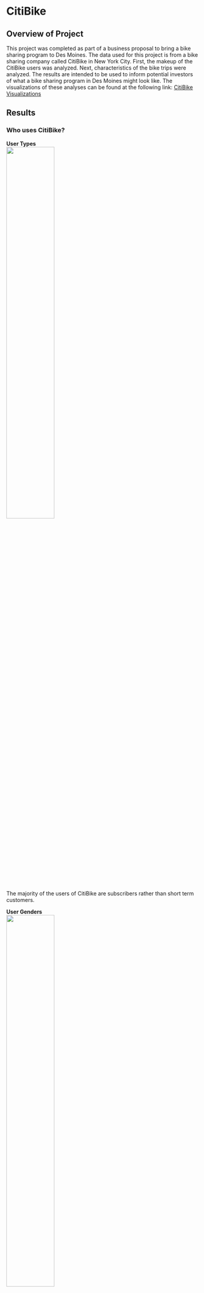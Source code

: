 # CitiBike
## Overview of Project
This project was completed as part of a business proposal to bring a bike sharing program to Des Moines. The data used for this project is from a bike sharing company called CitiBike in New York City. First, the makeup of the CitiBike users was analyzed. Next, characteristics of the bike trips were analyzed. The results are intended to be used to inform potential investors of what a bike sharing program in Des Moines might look like. The visualizations of these analyses can be found at the following link: [CitiBike Visualizations](https://public.tableau.com/shared/J4BMFH26Y?:display_count=n&:origin=viz_share_link)

## Results
### Who uses CitiBike?
**User Types**   
<img src="Resources/users.png" width="50%" height="50%">    
The majority of the users of CitiBike are subscribers rather than short term customers. 

**User Genders**  
<img src="Resources/genders.png" width="50%" height="50%">    
The majority of the users of CitiBike identify as male, followed by female, and then unknown.  

### When do they use it? 
**Trips by Weekday per Hour**  
<img src="Resources/hourly.png" width="50%" height="50%">    
During the weekends, the bikes are more frequently used during the middle of the day. However, during the work week, the bikes are more frequently used around 8am and 5-6pm. 

**Trips by Gender (Weekday per Hour)**  
![](Resources/hourly_gender.png)  
Females and males follow the same overall pattern as discussed above. However, it appears that users whose genders are unknown may use the bikes more on the weekend rather than during the week.   

**User Trips by Gender by Weekday**     
<img src="Resources/daily_gender.png" width="75%" height="75%">     
From this chart, it appears that short term customers are more likely to use the bikes on the weekend, while subscribers are more likely to use them during the work week. 

### How long do they use it?  
**Checkout Times for Users**    
![](Resources/durations.png)  
The majority of bike checkouts last less than one hour, but more frequently they only last 5-6 minutes. 

**Checkout Times by Gender**    
![](Resources/durations_gender.png)  
Males and females seem to both follow a similar pattern where the most frequent length of checkout was 5-6 minutes. However, users whose gender is unknown seem to exhibit a flatter curve where the most frequent length was around 11 minutes.  

### Where are they going?
**Top Starting Locations**    
![](Resources/starting_locations.png)
Based on the size and darkness of the markers on the map, the majority of starting locations for the bike rides are concentrated in a specific area, and become less frequent as one moves away from this area.  

**Top Ending Locations**   
![](Resources/ending_locations.png)  
Based on the size and darkness of the markers on the map, the majority of ending locations for the bike rides are concentrated in the same general area as the top starting locations, and become less frequent as one moves away from this area.   

## Summary
The majority of CitiBike users are male and subcribe to the service. 

During the work week, the majority of bike trips happen around typical work commute times, and subscribers are more likely to use the bikes during the work week. This indicates that subscribers are probably using CitiBike as their daily transportation to and from work. 

On the weekends, the bikes are mainly used from about 10am to 6pm, and short term customers are more likely to use the bikes during the weekend rather than the work week. This indicates that short term customers are likely visitors to the city who are using the bikes to sightsee. 

The majority of bike rides are very short. This is evidenced not only by the checkout times, but by the top starting and ending locations being similar. Users are mainly using the bikes to travel short distances within a city center which likely has many businesses and tourist locations.  

In the future, it may be benficial to examine the top starting and ending locations with regards to each user type. For example, the markers on a map could vary in color based on the customer/subscriber makeup for rides for that location. It may be possible that the locations farther out are being used by subscribers who live further away and are traveling to work on bicycle to avoid traffic. It would also be interesting to visualize the top starting and ending locations for the work week versus weekends. The spread of the locations may be smaller on the weekend when more individuals are driving into the city and just using the bikes to sightsee rather than as actual transportation.